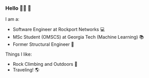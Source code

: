 ### Hello 🙋‍♂️ 🍁

I am a:
- Software Engineer at Rockport Networks :computer:
- MSc Student (OMSCS) at Georgia Tech (Machine Learning) :books:
- Former Structural Engineer :bridge_at_night:

Things I like:
- Rock Climbing and Outdoors :sunrise_over_mountains:
- Traveling! :earth_americas:

<!--
**emloughl/emloughl** is a ✨ _special_ ✨ repository because its `README.md` (this file) appears on your GitHub profile.

Here are some ideas to get you started:

- 🔭 I’m currently working on ...
- 🌱 I’m currently learning ...
- 👯 I’m looking to collaborate on ...
- 🤔 I’m looking for help with ...
- 💬 Ask me about ...
- 📫 How to reach me: ...
- 😄 Pronouns: ...
- ⚡ Fun fact: ...
-->
